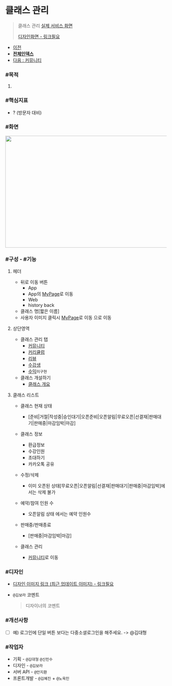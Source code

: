 # 클래스 관리

> 클래스 관리 [실제 서비스 화면](https://www.modooclass.net/class/manager/list)
>
> [디자인화면 - 링크필요]() 



- [이전](../)      
- [**전체인덱스**](../README.md)     
- [다음 : 커뮤니티](./community/README.md)



### **#목적**

1. 



### #핵심지표

- ? (방문자 대비)

### #화면

<p align="center">
<img src="https://user-images.githubusercontent.com/53498778/62178118-a3fe8e80-b382-11e9-9c01-b63d0b0d0443.png" width="600px" height="350px;" />
</p>

### **#구성 - #기능**

1. 헤더 
     - 뒤로 이동 버튼 
        - App
         - App의 [MyPage]()로 이동
        - Web
         - history back
     - 클래스 명[짧은 이름]
     - 사용자 이미지 클릭시 [MyPage](../ch2_my_class)로 이동 으로 이동
2. 상단영역
   - 클래스 관리 탭
      - [커뮤니티](./community/README.md)
      - [커리큘럼](./curriculum/README.md)
      - [리뷰](./review/README.md)
      - [수강생](./member/README.md)
      - [수익](./profit/README.md)`미구현`
   - 클래스 개설하기
     - [클래스 개요](../ch3_open_class/info)
   

   
3. 클래스 리스트

   + 클래스 현재 상태 
     - [준비|거절|작성중|승인대기|오픈준비|오픈알림|무료오픈|선결재|판매대기|판매중|마감임박|마감]
   
   + 클래스 정보
      - 환급정보
      - 수강인원
      - 초대하기 
      - 카카오톡 공유
      
   + 수정/삭제
      - 이미 오픈된 상태[무료오픈|오픈알림|선결재|판매대기|판매중|마감임박]에서는 삭제 불가
   + 예약/참여 인원 수
      - 오픈알림 상태 에서는 예약 인원수 
   + 판매중/판매종료
      - [판매중|마감임박|마감]
   + 클래스 관리
      - [커뮤니티](./community/README.md)로 이동



### **#디자인**

- [디자인 이미지 링크 (최근 업데이트 이미지) - 링크필요]()

- `@김보라`  코멘트

  > 디자이너의 코멘트



### #개선사항

- [ ] 예) 로그인에 단일 버튼 보다는 다중소셜로그인을 해주세요. -> @김대형



### **#작업자**

- 기획 - `@김대형` `@신민수`
- 디자인 - `@김보라`
- 서버 API - `@안지환`
- 프론트개발 - `@김혜진`  + `@노육민`


